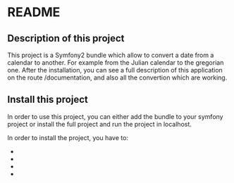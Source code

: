 README
======

Description of this project
-----------------

This project is a Symfony2 bundle which allow to convert a date from a calendar to another. For example from the Julian calendar to the gregorian one. After the installation, you can see a full description of this application on the route /documentation, and also all the convertion which are working.

Install this project
-----------------

In order to use this project, you can either add the bundle to your symfony project or install the full project and run the project in localhost.

In order to install the project, you have to:

  * 
  * 
  * 
  * 
